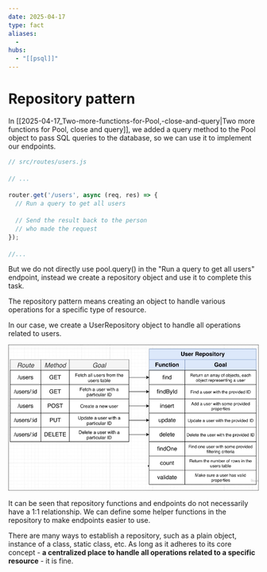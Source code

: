 ```yaml
---
date: 2025-04-17
type: fact
aliases:
  -
hubs:
  - "[[psql]]"
---
```


# Repository pattern

In [[2025-04-17_Two-more-functions-for-Pool,-close-and-query|Two more functions for Pool, close and query]], we added a query method to the Pool object to pass SQL queries to the database, so we can use it to implement our endpoints.

```js
// src/routes/users.js

// ...

router.get('/users', async (req, res) => {
  // Run a query to get all users

  // Send the result back to the person
  // who made the request
});

//...

```

But we do not directly use pool.query() in the "Run a query to get all users" endpoint, instead we create a repository object and use it to complete this task.

The repository pattern means creating an object to handle various operations for a specific type of resource.

In our case, we create a UserRepository object to handle all operations related to users.

![endpoints-to-repo-pattern.png](../assets/imgs/endpoints-to-repo-pattern.png)

It can be seen that repository functions and endpoints do not necessarily have a 1:1 relationship. We can define some helper functions in the repository to make endpoints easier to use.

There are many ways to establish a repository, such as a plain object, instance of a class, static class, etc. As long as it adheres to its core concept - **a centralized place to handle all operations related to a specific resource** - it is fine.


